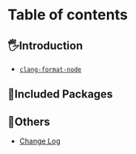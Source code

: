 # Table of contents

## 🖐️Introduction

- [`clang-format-node`](README.md)

## 🎁Included Packages

## 🧰Others

- [Change Log](CHANGELOG.md)
